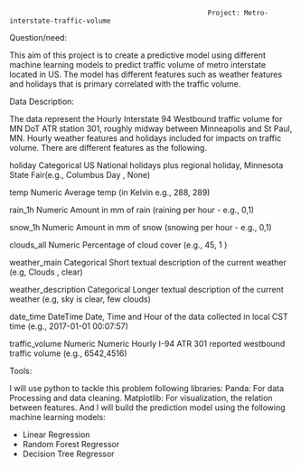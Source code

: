                                                      Project: Metro-interstate-traffic-volume

Question/need:

This aim of this project is to create a predictive model using different machine learning models to predict traffic volume of metro interstate located in US. The model has different features such as weather features and holidays that is primary correlated with the traffic volume.


Data Description:

The data represent the Hourly Interstate 94 Westbound traffic volume for MN DoT ATR station 301, roughly midway between Minneapolis and St Paul, MN. Hourly weather features and holidays included for impacts on traffic volume. There are different features as the following.



holiday Categorical	US National holidays plus regional holiday, Minnesota State Fair(e.g., Columbus Day , None)


temp Numeric	Average temp (in Kelvin e.g., 288, 289)


rain_1h	 Numeric Amount in mm of rain (raining per hour - e.g., 0,1)


snow_1h	Numeric	Amount in mm of snow (snowing per hour - e.g., 0,1)


clouds_all	Numeric	Percentage of cloud cover (e.g., 45, 1 )


weather_main	Categorical	Short textual description of the current weather (e.g, Clouds , clear)


weather_description	Categorical	Longer textual description of the current weather (e.g, sky is clear, few clouds)


date_time		DateTime	Date, Time and Hour of the data collected in local CST time (e.g., 2017-01-01 00:07:57)


traffic_volume	Numeric	Numeric Hourly I-94 ATR 301 reported westbound traffic volume (e.g., 6542,4516)



Tools:


I will use python to tackle this problem following libraries:
Panda: For data Processing and data cleaning. 
Matplotlib: For visualization, the relation between features.
And I will build the prediction model using the following machine learning models:


-	Linear Regression
-	Random Forest Regressor
-	Decision Tree Regressor

